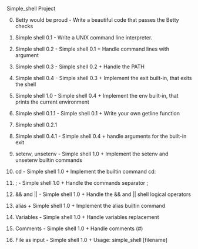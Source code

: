 Simple_shell Project

0. Betty would be proud - Write a beautiful code that passes the Betty checks

1. Simple shell 0.1 - Write a UNIX command line interpreter.

2. Simple shell 0.2 - Simple shell 0.1 + Handle command lines with argument

3. Simple shell 0.3 - Simple shell 0.2 + Handle the PATH

4. Simple shell 0.4 - Simple shell 0.3 + Implement the exit built-in, that exits the shell

5. Simple shell 1.0 - Simple shell 0.4 + Implement the env built-in, that prints the current environment

6. Simple shell 0.1.1 - Simple shell 0.1 + Write your own getline function

7. Simple shell 0.2.1

8. Simple shell 0.4.1 - Simple shell 0.4 + handle arguments for the built-in exit

9. setenv, unsetenv - Simple shell 1.0 + Implement the setenv and unsetenv builtin commands

10. cd - Simple shell 1.0 + Implement the builtin command cd:

11. ; - Simple shell 1.0 + Handle the commands separator ;

12. && and || - Simple shell 1.0 + Handle the && and || shell logical operators

13. alias + Simple shell 1.0 + Implement the alias builtin command

14. Variables - Simple shell 1.0 + Handle variables replacement

15. Comments - Simple shell 1.0 + Handle comments (#)

16. File as input - Simple shell 1.0 + Usage: simple_shell [filename]

